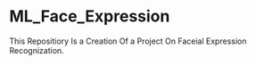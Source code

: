 # ML_Face_Expression
This Repositiory Is a Creation Of a Project On Faceial Expression Recognization.
